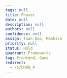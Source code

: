 ```yaml
---
tags: null
title: Phaser
date: null
description: null
authors: null
confidence: null
assign: Tuan Dao, Mashiro
priority: null
status: Hold
quadrant: Frameworks
tag: Frontend, Game
redirect:
  - /s/UH9Q_A
---
```

